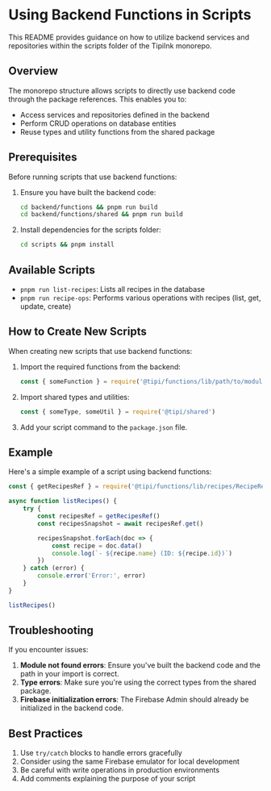 # Using Backend Functions in Scripts

This README provides guidance on how to utilize backend services and repositories within the scripts folder of the TipiInk monorepo.

## Overview

The monorepo structure allows scripts to directly use backend code through the package references. This enables you to:

- Access services and repositories defined in the backend
- Perform CRUD operations on database entities
- Reuse types and utility functions from the shared package

## Prerequisites

Before running scripts that use backend functions:

1. Ensure you have built the backend code:

    ```bash
    cd backend/functions && pnpm run build
    cd backend/functions/shared && pnpm run build
    ```

2. Install dependencies for the scripts folder:
    ```bash
    cd scripts && pnpm install
    ```

## Available Scripts

- `pnpm run list-recipes`: Lists all recipes in the database
- `pnpm run recipe-ops`: Performs various operations with recipes (list, get, update, create)

## How to Create New Scripts

When creating new scripts that use backend functions:

1. Import the required functions from the backend:

    ```javascript
    const { someFunction } = require('@tipi/functions/lib/path/to/module')
    ```

2. Import shared types and utilities:

    ```javascript
    const { someType, someUtil } = require('@tipi/shared')
    ```

3. Add your script command to the `package.json` file.

## Example

Here's a simple example of a script using backend functions:

```javascript
const { getRecipesRef } = require('@tipi/functions/lib/recipes/RecipeRepository')

async function listRecipes() {
    try {
        const recipesRef = getRecipesRef()
        const recipesSnapshot = await recipesRef.get()

        recipesSnapshot.forEach(doc => {
            const recipe = doc.data()
            console.log(`- ${recipe.name} (ID: ${recipe.id})`)
        })
    } catch (error) {
        console.error('Error:', error)
    }
}

listRecipes()
```

## Troubleshooting

If you encounter issues:

1. **Module not found errors**: Ensure you've built the backend code and the path in your import is correct.
2. **Type errors**: Make sure you're using the correct types from the shared package.
3. **Firebase initialization errors**: The Firebase Admin should already be initialized in the backend code.

## Best Practices

1. Use `try/catch` blocks to handle errors gracefully
2. Consider using the same Firebase emulator for local development
3. Be careful with write operations in production environments
4. Add comments explaining the purpose of your script

